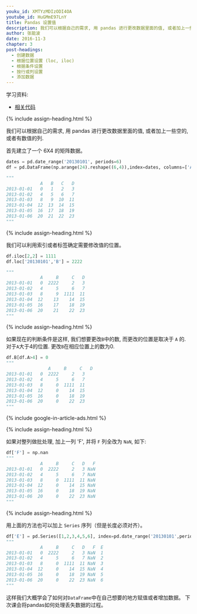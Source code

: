 ```yaml
---
youku_id: XMTYzMDIzODI4OA
youtube_id: HuGMmE97LnY
title: Pandas 设置值
description: 我们可以根据自己的需求, 用 pandas 进行更改数据里面的值, 或者加上一些空的,或者有数值的列.
author: 张能波
date: 2016-11-3
chapter: 3
post-headings:
  - 创建数据
  - 根据位置设置 (loc, iloc)
  - 根据条件设置
  - 按行或列设置
  - 添加数据
---
```



学习资料:
  * [相关代码](https://github.com/MorvanZhou/tutorials/blob/master/numpy%26pandas/13_set_value.py)

{% include assign-heading.html %}

我们可以根据自己的需求, 用 pandas 进行更改数据里面的值, 或者加上一些空的,或者有数值的列.

首先建立了一个 6X4 的矩阵数据。

```python
dates = pd.date_range('20130101', periods=6)
df = pd.DataFrame(np.arange(24).reshape((6,4)),index=dates, columns=['A','B','C','D'])

"""
             A   B   C   D
2013-01-01   0   1   2   3
2013-01-02   4   5   6   7
2013-01-03   8   9  10  11
2013-01-04  12  13  14  15
2013-01-05  16  17  18  19
2013-01-06  20  21  22  23
"""
```

{% include assign-heading.html %}

我们可以利用索引或者标签确定需要修改值的位置。

```python
df.iloc[2,2] = 1111
df.loc['20130101','B'] = 2222

"""
             A     B     C   D
2013-01-01   0  2222     2   3
2013-01-02   4     5     6   7
2013-01-03   8     9  1111  11
2013-01-04  12    13    14  15
2013-01-05  16    17    18  19
2013-01-06  20    21    22  23
"""
```

{% include assign-heading.html %}

如果现在的判断条件是这样, 我们想要更改`B`中的数, 而更改的位置是取决于 `A` 的. 对于`A`大于4的位置. 更改`B`在相应位置上的数为0.

```python
df.B[df.A>4] = 0
"""
                A     B     C   D
2013-01-01   0  2222     2   3
2013-01-02   4     5     6   7
2013-01-03   8     0  1111  11
2013-01-04  12     0    14  15
2013-01-05  16     0    18  19
2013-01-06  20     0    22  23 
"""
```

{% include google-in-article-ads.html %}

{% include assign-heading.html %}

如果对整列做批处理, 加上一列 'F', 并将 `F` 列全改为 `NaN`, 如下:

```python
df['F'] = np.nan
"""
             A     B     C   D   F
2013-01-01   0  2222     2   3 NaN
2013-01-02   4     5     6   7 NaN
2013-01-03   8     0  1111  11 NaN
2013-01-04  12     0    14  15 NaN
2013-01-05  16     0    18  19 NaN
2013-01-06  20     0    22  23 NaN
"""
```

{% include assign-heading.html %}

用上面的方法也可以加上 `Series` 序列（但是长度必须对齐）。

```python
df['E'] = pd.Series([1,2,3,4,5,6], index=pd.date_range('20130101',periods=6)) 
"""
             A     B     C   D   F  E
2013-01-01   0  2222     2   3 NaN  1
2013-01-02   4     5     6   7 NaN  2
2013-01-03   8     0  1111  11 NaN  3
2013-01-04  12     0    14  15 NaN  4
2013-01-05  16     0    18  19 NaN  5
2013-01-06  20     0    22  23 NaN  6
"""
```

这样我们大概学会了如何对`DataFrame`中在自己想要的地方赋值或者增加数据。
下次课会将pandas如何处理丢失数据的过程。